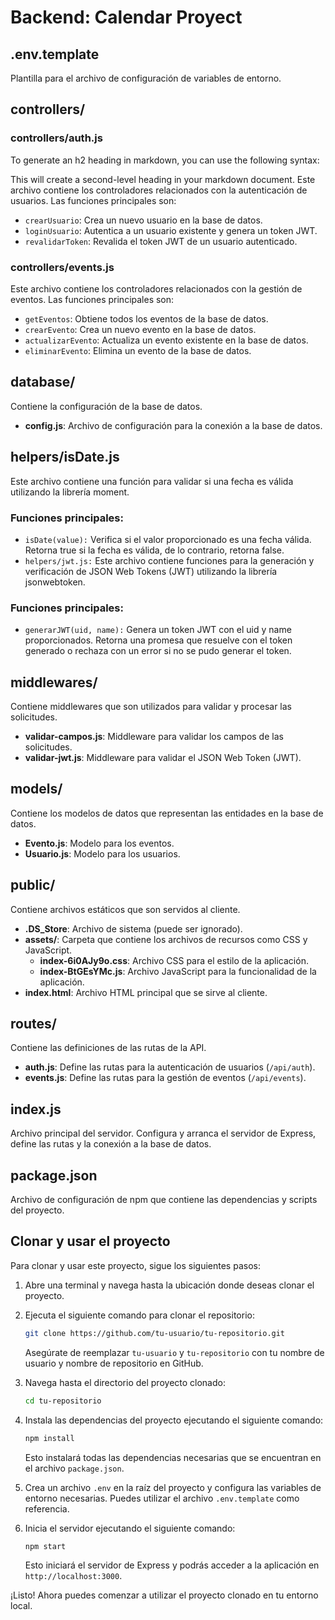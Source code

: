 # Backend: Calendar Proyect


<!-- esta linea genera una imagen con formato markdown ![Proyect Vite](https://vitejs.dev/logo-with-shadow.png) -->


## .env.template
Plantilla para el archivo de configuración de variables de entorno.



## controllers/

### controllers/auth.js
To generate an h2 heading in markdown, you can use the following syntax:



This will create a second-level heading in your markdown document.
Este archivo contiene los controladores relacionados con la autenticación de usuarios. Las funciones principales son:

- `crearUsuario`: Crea un nuevo usuario en la base de datos.
- `loginUsuario`: Autentica a un usuario existente y genera un token JWT.
- `revalidarToken`: Revalida el token JWT de un usuario autenticado.

### controllers/events.js
Este archivo contiene los controladores relacionados con la gestión de eventos. Las funciones principales son:

- `getEventos`: Obtiene todos los eventos de la base de datos.
- `crearEvento`: Crea un nuevo evento en la base de datos.
- `actualizarEvento`: Actualiza un evento existente en la base de datos.
- `eliminarEvento`: Elimina un evento de la base de datos.

## database/
Contiene la configuración de la base de datos.

- **config.js**: Archivo de configuración para la conexión a la base de datos.

## helpers/isDate.js
Este archivo contiene una función para validar si una fecha es válida utilizando la librería moment.

### Funciones principales:

- `isDate(value):` Verifica si el valor proporcionado es una fecha válida. Retorna true si la fecha es válida, de lo contrario, retorna false.
- `helpers/jwt.js:` Este archivo contiene funciones para la generación y verificación de JSON Web Tokens (JWT) utilizando la librería jsonwebtoken.

### Funciones principales:
- `generarJWT(uid, name):` Genera un token JWT con el uid y name proporcionados. Retorna una promesa que resuelve con el token generado o rechaza con un error si no se pudo generar el token.

## middlewares/
Contiene middlewares que son utilizados para validar y procesar las solicitudes.

- **validar-campos.js**: Middleware para validar los campos de las solicitudes.
- **validar-jwt.js**: Middleware para validar el JSON Web Token (JWT).

## models/
Contiene los modelos de datos que representan las entidades en la base de datos.

- **Evento.js**: Modelo para los eventos.
- **Usuario.js**: Modelo para los usuarios.

## public/
Contiene archivos estáticos que son servidos al cliente.

- **.DS_Store**: Archivo de sistema (puede ser ignorado).
- **assets/**: Carpeta que contiene los archivos de recursos como CSS y JavaScript.
  - **index-6i0AJy9o.css**: Archivo CSS para el estilo de la aplicación.
  - **index-BtGEsYMc.js**: Archivo JavaScript para la funcionalidad de la aplicación.
- **index.html**: Archivo HTML principal que se sirve al cliente.

## routes/
Contiene las definiciones de las rutas de la API.

- **auth.js**: Define las rutas para la autenticación de usuarios (`/api/auth`).
- **events.js**: Define las rutas para la gestión de eventos (`/api/events`).

## index.js
Archivo principal del servidor. Configura y arranca el servidor de Express, define las rutas y la conexión a la base de datos.

## package.json
Archivo de configuración de npm que contiene las dependencias y scripts del proyecto.


## Clonar y usar el proyecto

Para clonar y usar este proyecto, sigue los siguientes pasos:

1. Abre una terminal y navega hasta la ubicación donde deseas clonar el proyecto.

2. Ejecuta el siguiente comando para clonar el repositorio:

    ```bash
    git clone https://github.com/tu-usuario/tu-repositorio.git
    ```

    Asegúrate de reemplazar `tu-usuario` y `tu-repositorio` con tu nombre de usuario y nombre de repositorio en GitHub.

3. Navega hasta el directorio del proyecto clonado:

    ```bash
    cd tu-repositorio
    ```

4. Instala las dependencias del proyecto ejecutando el siguiente comando:

    ```bash
    npm install
    ```

    Esto instalará todas las dependencias necesarias que se encuentran en el archivo `package.json`.

5. Crea un archivo `.env` en la raíz del proyecto y configura las variables de entorno necesarias. Puedes utilizar el archivo `.env.template` como referencia.

6. Inicia el servidor ejecutando el siguiente comando:

    ```bash
    npm start
    ```

    Esto iniciará el servidor de Express y podrás acceder a la aplicación en `http://localhost:3000`.

¡Listo! Ahora puedes comenzar a utilizar el proyecto clonado en tu entorno local.
